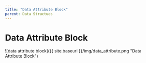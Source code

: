 ```yaml
---
title: "Data Attribute Block"
parent: Data Structues
---
```

# Data Attribute Block
![data attribute block]({{ site.baseurl }}/img/data_attribute.png "Data Attribute Block")